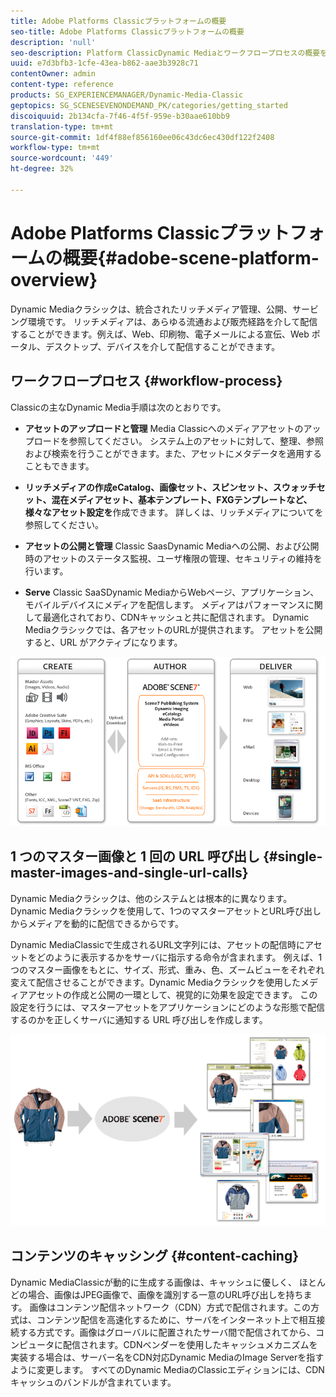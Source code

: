 ```yaml
---
title: Adobe Platforms Classicプラットフォームの概要
seo-title: Adobe Platforms Classicプラットフォームの概要
description: 'null'
seo-description: Platform ClassicDynamic Mediaとワークフロープロセスの概要を示します。
uuid: e7d3bfb3-1cfe-43ea-b862-aae3b3928c71
contentOwner: admin
content-type: reference
products: SG_EXPERIENCEMANAGER/Dynamic-Media-Classic
geptopics: SG_SCENESEVENONDEMAND_PK/categories/getting_started
discoiquuid: 2b134cfa-7f46-4f5f-959e-b30aae610bb9
translation-type: tm+mt
source-git-commit: 1df4f88ef856160ee06c43dc6ec430df122f2408
workflow-type: tm+mt
source-wordcount: '449'
ht-degree: 32%

---
```



# Adobe Platforms Classicプラットフォームの概要{#adobe-scene-platform-overview}

Dynamic Mediaクラシックは、統合されたリッチメディア管理、公開、サービング環境です。 リッチメディアは、あらゆる流通および販売経路を介して配信することができます。例えば、Web、印刷物、電子メールによる宣伝、Web ポータル、デスクトップ、デバイスを介して配信することができます。

## ワークフロープロセス {#workflow-process}

Classicの主なDynamic Media手順は次のとおりです。

* **アセットのアップロードと管理** Media Classicへのメディアアセットのアップロードを参照してください。 システム上のアセットに対して、整理、参照および検索を行うことができます。また、アセットにメタデータを適用することもできます。

* **リッチメディアの作成eCatalog、画像セット、スピンセット、スウォッチセット、混在メディアセット、基本テンプレート、FXGテンプレートなど、様々なアセット設定を**&#x200B;作成できます。 詳しくは、リッチメディアについてを参照してください。

* **アセットの公開と管理** Classic SaasDynamic Mediaへの公開、および公開時のアセットのステータス監視、ユーザ権限の管理、セキュリティの維持を行います。

* **Serve** Classic SaaSDynamic MediaからWebページ、アプリケーション、モバイルデバイスにメディアを配信します。 メディアはパフォーマンスに関して最適化されており、CDNキャッシュと共に配信されます。 Dynamic Mediaクラシックでは、各アセットのURLが提供されます。 アセットを公開すると、URL がアクティブになります。

![Dynamic Mediaクラシックワークフロープロセス](/help/assets/gs_workflow.png)

## 1 つのマスター画像と 1 回の URL 呼び出し {#single-master-images-and-single-url-calls}

Dynamic Mediaクラシックは、他のシステムとは根本的に異なります。Dynamic Mediaクラシックを使用して、1つのマスターアセットとURL呼び出しからメディアを動的に配信できるからです。

Dynamic MediaClassicで生成されるURL文字列には、アセットの配信時にアセットをどのように表示するかをサーバに指示する命令が含まれます。 例えば、1 つのマスター画像をもとに、サイズ、形式、重み、色、ズームビューをそれぞれ変えて配信させることができます。Dynamic Mediaクラシックを使用したメディアアセットの作成と公開の一環として、視覚的に効果を設定できます。 この設定を行うには、マスターアセットをアプリケーションにどのような形態で配信するのかを正しくサーバに通知する URL 呼び出しを作成します。

![Dynamic Mediaクラシックでは、同じマスター画像を様々なサイズと形式で様々な媒体に配信できます。](/help/assets/gs_dynamic_publishing.png)

## コンテンツのキャッシング {#content-caching}

Dynamic MediaClassicが動的に生成する画像は、キャッシュに優しく、 ほとんどの場合、画像はJPEG画像で、画像を識別する一意のURL呼び出しを持ちます。 画像はコンテンツ配信ネットワーク（CDN）方式で配信されます。この方式は、コンテンツ配信を高速化するために、サーバをインターネット上で相互接続する方式です。画像はグローバルに配置されたサーバ間で配信されてから、コンピュータに配信されます。CDNベンダーを使用したキャッシュメカニズムを実装する場合は、サーバー名をCDN対応Dynamic MediaのImage Serverを指すように変更します。 すべてのDynamic MediaのClassicエディションには、CDNキャッシュのバンドルが含まれています。
